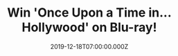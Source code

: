 ---
campaign-uuid: "c-c2068b9a-f219-420a-9a41-87e581e0aeb4"
type: "Competition"
category: "Entertainment"
date: "2019-12-18T07:00:00.000Z"
end-date: "2020-02-18T23:59:00.000Z"
disable-form: false
is_promoted: true
has_entry_page: true
title: "Win 'Once Upon a Time in... Hollywood' on Blu-ray!"
competition-description: "<p>We are giving away the movie everybody is talking about:\
  \ 'Once Upon a Time in... Hollywood' on Blu-ray. The ninth film from the writer-director\
  \ Quentin Tarantino, featuring a large ensemble cast and multiple storylines in\
  \ a tribute to the final moments of Hollywood’s golden age.</p>\n<p>Want it? Click\
  \ below for a chance to win now.</p>\n"
hero-header: "Win 'Once Upon a Time in... Hollywood' on Blu-ray!"
terms-confirmation: "N/A"
banner-img: "https://assets.expresslyapp.com/asset-b178c082-bb1c-477c-a66c-43fef2f6d441.jpg"
logo-left-href: "aaa.nme.com"
logo-left-image: "https://assets.expresslyapp.com/asset-5420b1be-32a9-46f4-8849-e8981df51f6d.jpg"
logo-left-title: "NME AAA"
bg-image-hero: "https://assets.expresslyapp.com/asset-d04a810e-6e8e-4d7a-a250-160231b416b3.jpg"
bg-image-first: "https://assets.expresslyapp.com/asset-fa832435-22fd-43ad-89b4-e91e73cd0c35.jpg"
section1-content: "<p>Quentin Tarantino’s Once Upon a Time... in Hollywood visits\
  \ 1969 Los Angeles, where everything is changing, as TV star Rick Dalton (Leonardo\
  \ DiCaprio) and his longtime stunt double Cliff Booth (Brad Pitt) make their way\
  \ around an industry they hardly recognize anymore.</p>\n<p>The ninth film from\
  \ the writer-director features a large ensemble cast and multiple storylines in\
  \ a tribute to the final moments of Hollywood’s golden age.</p>\n"
entry-title: "Win 'Once Upon a Time in... Hollywood' on Blu-ray!"
entry-content: "<p>Enter the draw to win 'Once Upon a Time in... Hollywood' on Blu-ray\
  \ by completing the form below before 23:59 on the 18th of February 2020.</p>\n"
has-winner: false
prize-description: "'Once Upon a Time in... Hollywood' on Blu-ray"
special-conditions: "Multiple entries are allowed up to one every day."
country-restrictions:
- "GB"
---